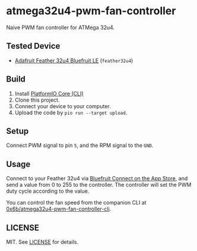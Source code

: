 # atmega32u4-pwm-fan-controller

Naive PWM fan controller for ATMega 32u4.

## Tested Device

- [Adafruit Feather 32u4 Bluefruit LE](https://learn.adafruit.com/adafruit-feather-32u4-bluefruit-le) (`feather32u4`)

## Build

1. Install [PlatformIO Core (CLI)](https://docs.platformio.org/en/latest/core/)
2. Clone this project.
3. Connect your device to your computer.
4. Upload the code by `pio run --target upload`.

## Setup

Connect PWM signal to pin `5`, and the RPM signal to the `GND`.

## Usage

Connect to your Feather 32u4 via [Bluefruit Connect on the App Store](https://apps.apple.com/app/adafruit-bluefruit-le-connect/id830125974), and send a value from 0 to 255 to the controller. The controller will set the PWM duty cycle according to the value.

You can control the fan speed from the companion CLI at [0x6b/atmega32u4-pwm-fan-controller-cli](https://github.com/0x6b/atmega32u4-pwm-fan-controller-cli).


## LICENSE

MIT. See [LICENSE](LICENSE) for details.

